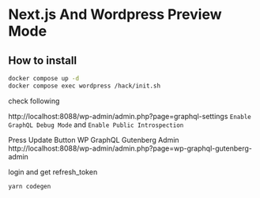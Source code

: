 # Next.js And Wordpress Preview Mode

## How to install

```bash
docker compose up -d
docker compose exec wordpress /hack/init.sh
```

check following

http://localhost:8088/wp-admin/admin.php?page=graphql-settings
`Enable GraphQL Debug Mode` and `Enable Public Introspection`

Press Update Button
WP GraphQL Gutenberg Admin
http://localhost:8088/wp-admin/admin.php?page=wp-graphql-gutenberg-admin

login and get refresh_token

```sh
yarn codegen
```
